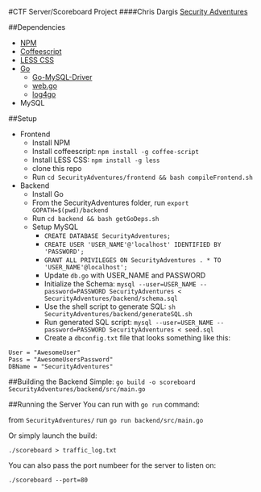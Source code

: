 #CTF Server/Scoreboard Project
####Chris Dargis
[Security Adventures](http://securityadventures.org/)

##Dependencies
+ [NPM](https://npmjs.org/)
+ [Coffeescript](http://coffeescript.org/)
+ [LESS CSS](http://lesscss.org/)
+ [Go](http://golang.org/)
  * [Go-MySQL-Driver](http://godoc.org/github.com/go-sql-driver/mysql)
  * [web.go](http://webgo.io/)
  * [log4go](http://code.google.com/p/log4go)
+ MySQL

##Setup
+ Frontend
  * Install NPM
  * Install coffeescript: `npm install -g coffee-script`
  * Install LESS CSS: `npm install -g less`
  * clone this repo
  * Run `cd SecurityAdventures/frontend && bash compileFrontend.sh`
+ Backend
  * Install Go
  * From the SecurityAdventures folder, run `export GOPATH=$(pwd)/backend`
  * Run `cd backend && bash getGoDeps.sh`
  * Setup MySQL
    - `CREATE DATABASE SecurityAdventures;`
    - `CREATE USER 'USER_NAME'@'localhost' IDENTIFIED BY 'PASSWORD';`
    - `GRANT ALL PRIVILEGES ON SecurityAdventures . * TO 'USER_NAME'@localhost';`
    - Update `db.go` with USER_NAME and PASSWORD
    - Initialize the Schema: `mysql --user=USER_NAME --password=PASSWORD SecurityAdventures < SecurityAdventures/backend/schema.sql`
    - Use the shell script to generate SQL: `sh SecurityAdventures/backend/generateSQL.sh`
    - Run generated SQL script: `mysql --user=USER_NAME --password=PASSWORD SecurityAdventures < seed.sql`
    - Create a `dbconfig.txt` file that looks something like this:

```
User = "AwesomeUser"
Pass = "AwesomeUsersPassword"
DBName = "SecurityAdventures"
```

##Building the Backend
Simple: `go build -o scoreboard SecurityAdventures/backend/src/main.go`

##Running the Server
You can run with `go run` command:

from `SecurityAdventures/` run `go run backend/src/main.go`

Or simply launch the build:

`./scoreboard > traffic_log.txt`

You can also pass the port numbeer for the server to listen on:

`./scoreboard --port=80`

